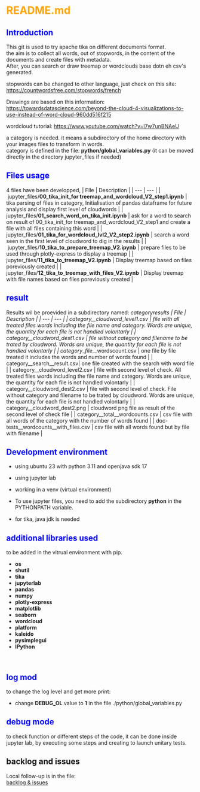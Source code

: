 # <span style="color:orange">README.md</span>

## <span style="color:blue">Introduction</span>
This git is used to try apache tika on different documents format.<br>
the aim is to collect all words, out of stopwords, in the content of the documents and create files with metadata.<br>
After, you can search or draw treemap or wordclouds base dotn eh csv's generated.<br>

stopwords can be changed to other language, just check on this site:
https://countwordsfree.com/stopwords/french

Drawings are based on this information:
https://towardsdatascience.com/beyond-the-cloud-4-visualizations-to-use-instead-of-word-cloud-960dd516f215

wordcloud tutorial:
https://www.youtube.com/watch?v=l7w7unBNAeU



a category is needed. it means a subdirectory of the home directory with your images files to transform in words.<br>
category is defined in the file: **python/global_variables.py** (it can be moved directly in the directory jupyter_files if needed)<br>

## <span style="color:blue">Files usage </span>
4 files have been developped,
| FIle | Description |
| --- | --- |
| jupyter_files/**00_tika_init_for treemap_and_wordcloud_V2_step1.ipynb** | tika parsing of files in category, Initialisation of pandas dataframe for future analysis and display first level of cloudwords |
| jupyter_files/**01_search_word_on_tika_init.ipynb** | ask for a word to search on result of 00_tika_init_for treemap_and_wordcloud_V2_step1 and create a file with all files containing this word |
| jupyter_files/**01_tika_for_wordcloud_lvl2_V2_step2.ipynb** | search a word seen in the first level of cloudword to dig in the results |
| jupyter_files/**10_tika_to_prepare_treemap_V2.ipynb** | prepare files to be used through plotly-express to display a treemap |
| jupyter_files/**11_tika_to_treemap_V2.ipynb** | Display treemap based on files poreviously created |
| jupyter_files/**12_tika_to_treemap_with_files_V2.ipynb** | Display treemap with file names based on files poreviously created |


## <span style="color:blue">result </span>
Results wil be proevided in a subdirectory named: *category*_results
| FIle | Description |
| --- | --- |
| category__cloudword_level1.csv | file with all treated files words including the file name and category. Words are unique, the quantity for each file is not handled volontarly |
| category__cloudword_dest1.csv | file without category and filename to be trated by cloudword. Words are unique, the quantity for each file is not handled volontarly |
| category__*file*__wordscount.csv | one file by file treated it includes the words and number of words found |
| category__search__result.csv| one file created with the search with word file |
| category__cloudword_level2.csv | file with second level of check. All treated files words including the file name and category. Words are unique, the quantity for each file is not handled volontarly |
| category__cloudword_dest2.csv | file with second level of check. File without category and filename to be trated by cloudword. Words are unique, the quantity for each file is not handled volontarly |
| category__cloudword_dest2.png | cloudword png file as result of the second level of check file |
| category__total__wordcounts.csv | csv file with all words of the category with the number of words found |
| doc-tests__wordcounts__with_files.csv | csv file with all words found but by file with filename |


## <span style="color:blue">Development environment</span>
- using ubuntu 23 with python 3.11 and openjava sdk 17<br>
- using jupyter lab<br>
- working in a venv (virtual environment)<br>
- To use jupyter files, you need to add the subdirectory **python** in the PYTHONPATH variable.<br>

- for tika, java jdk is needed


## <span style="color:blue">additional libraries used</span>
to be added in the vitrual environment with pip.<br>
- **os**<br>
- **shutil**<br>
- **tika**<br>
- **jupyterlab**<br>
- **pandas**<br>
- **numpy**<br>
- **plotly-express**  <br>
- **matplotlib**<br>
- **seaborn**<br>
- **wordcloud**<br>
- **platform**<br>
- **kaleido**<br>
- **pysimplegui**<br>
- **IPython**<br>
<br>
 
## <span style="color:blue">log mod</span>
to change the log level and get more print:<br>
- change **DEBUG_OL** value to **1** in the file ./python/global_variables.py<br>

## <span style="color:blue">debug mode</span>
to check function or different steps of the code, it can be done inside jupyter lab, by executing some steps and creating to launch unitary tests.<br>

## backlog and issues
Local follow-up is in the file:<br>
[backlog & issues](./todo_list.md)
